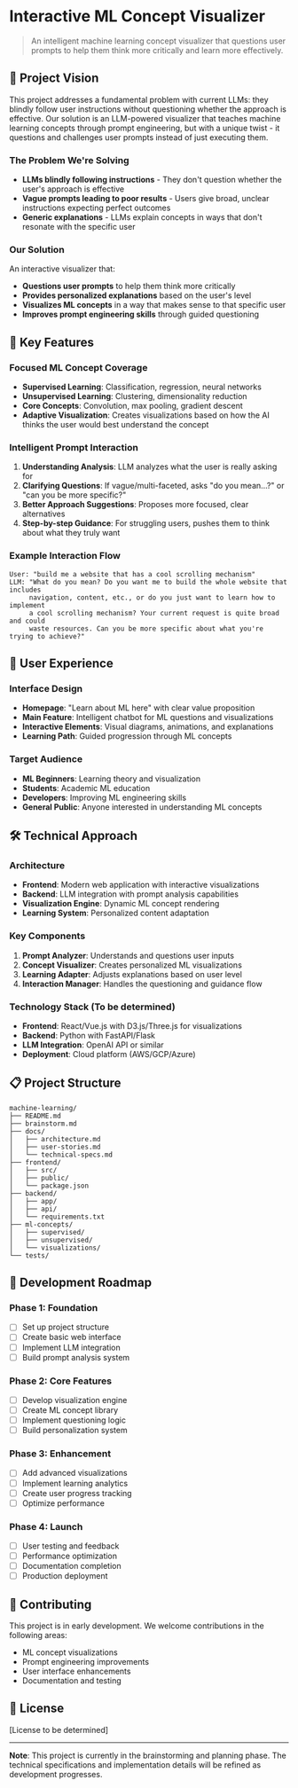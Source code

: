 # Interactive ML Concept Visualizer

> An intelligent machine learning concept visualizer that questions user prompts to help them think more critically and learn more effectively.

## 🎯 Project Vision

This project addresses a fundamental problem with current LLMs: they blindly follow user instructions without questioning whether the approach is effective. Our solution is an LLM-powered visualizer that teaches machine learning concepts through prompt engineering, but with a unique twist - it questions and challenges user prompts instead of just executing them.

### The Problem We're Solving

- **LLMs blindly following instructions** - They don't question whether the user's approach is effective
- **Vague prompts leading to poor results** - Users give broad, unclear instructions expecting perfect outcomes
- **Generic explanations** - LLMs explain concepts in ways that don't resonate with the specific user

### Our Solution

An interactive visualizer that:
- **Questions user prompts** to help them think more critically
- **Provides personalized explanations** based on the user's level
- **Visualizes ML concepts** in a way that makes sense to that specific user
- **Improves prompt engineering skills** through guided questioning

## 🚀 Key Features

### Focused ML Concept Coverage
- **Supervised Learning**: Classification, regression, neural networks
- **Unsupervised Learning**: Clustering, dimensionality reduction
- **Core Concepts**: Convolution, max pooling, gradient descent
- **Adaptive Visualization**: Creates visualizations based on how the AI thinks the user would best understand the concept

### Intelligent Prompt Interaction
1. **Understanding Analysis**: LLM analyzes what the user is really asking for
2. **Clarifying Questions**: If vague/multi-faceted, asks "do you mean...?" or "can you be more specific?"
3. **Better Approach Suggestions**: Proposes more focused, clear alternatives
4. **Step-by-step Guidance**: For struggling users, pushes them to think about what they truly want

### Example Interaction Flow
```
User: "build me a website that has a cool scrolling mechanism"
LLM: "What do you mean? Do you want me to build the whole website that includes 
     navigation, content, etc., or do you just want to learn how to implement 
     a cool scrolling mechanism? Your current request is quite broad and could 
     waste resources. Can you be more specific about what you're trying to achieve?"
```

## 🎨 User Experience

### Interface Design
- **Homepage**: "Learn about ML here" with clear value proposition
- **Main Feature**: Intelligent chatbot for ML questions and visualizations
- **Interactive Elements**: Visual diagrams, animations, and explanations
- **Learning Path**: Guided progression through ML concepts

### Target Audience
- **ML Beginners**: Learning theory and visualization
- **Students**: Academic ML education
- **Developers**: Improving ML engineering skills
- **General Public**: Anyone interested in understanding ML concepts

## 🛠 Technical Approach

### Architecture
- **Frontend**: Modern web application with interactive visualizations
- **Backend**: LLM integration with prompt analysis capabilities
- **Visualization Engine**: Dynamic ML concept rendering
- **Learning System**: Personalized content adaptation

### Key Components
1. **Prompt Analyzer**: Understands and questions user inputs
2. **Concept Visualizer**: Creates personalized ML visualizations
3. **Learning Adapter**: Adjusts explanations based on user level
4. **Interaction Manager**: Handles the questioning and guidance flow

### Technology Stack (To be determined)
- **Frontend**: React/Vue.js with D3.js/Three.js for visualizations
- **Backend**: Python with FastAPI/Flask
- **LLM Integration**: OpenAI API or similar
- **Deployment**: Cloud platform (AWS/GCP/Azure)

## 📋 Project Structure

```
machine-learning/
├── README.md
├── brainstorm.md
├── docs/
│   ├── architecture.md
│   ├── user-stories.md
│   └── technical-specs.md
├── frontend/
│   ├── src/
│   ├── public/
│   └── package.json
├── backend/
│   ├── app/
│   ├── api/
│   └── requirements.txt
├── ml-concepts/
│   ├── supervised/
│   ├── unsupervised/
│   └── visualizations/
└── tests/
```

## 🎯 Development Roadmap

### Phase 1: Foundation
- [ ] Set up project structure
- [ ] Create basic web interface
- [ ] Implement LLM integration
- [ ] Build prompt analysis system

### Phase 2: Core Features
- [ ] Develop visualization engine
- [ ] Create ML concept library
- [ ] Implement questioning logic
- [ ] Build personalization system

### Phase 3: Enhancement
- [ ] Add advanced visualizations
- [ ] Implement learning analytics
- [ ] Create user progress tracking
- [ ] Optimize performance

### Phase 4: Launch
- [ ] User testing and feedback
- [ ] Performance optimization
- [ ] Documentation completion
- [ ] Production deployment

## 🤝 Contributing

This project is in early development. We welcome contributions in the following areas:
- ML concept visualizations
- Prompt engineering improvements
- User interface enhancements
- Documentation and testing

## 📄 License

[License to be determined]

---

**Note**: This project is currently in the brainstorming and planning phase. The technical specifications and implementation details will be refined as development progresses.